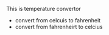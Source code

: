 This is temperature convertor
* convert from celcuis to fahrenheit
* convert from fahrenheirt to celcius
